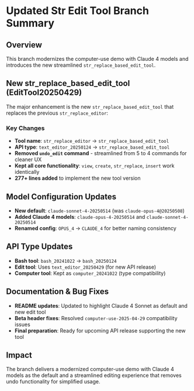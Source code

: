 # Updated Str Edit Tool Branch Summary

## Overview
This branch modernizes the computer-use demo with Claude 4 models and introduces the new streamlined `str_replace_based_edit_tool`.

## New str_replace_based_edit_tool (EditTool20250429)
The major enhancement is the new `str_replace_based_edit_tool` that replaces the previous `str_replace_editor`:

### Key Changes
- **Tool name**: `str_replace_editor` → `str_replace_based_edit_tool`
- **API type**: `text_editor_20250124` → `str_replace_based_edit_tool`
- **Removed `undo_edit` command** - streamlined from 5 to 4 commands for cleaner UX
- **Kept all core functionality**: `view`, `create`, `str_replace`, `insert` work identically
- **277+ lines added** to implement the new tool version

## Model Configuration Updates
- **New default**: `claude-sonnet-4-20250514` (was `claude-opus-4@20250508`)
- **Added Claude 4 models**: `claude-opus-4-20250514` and `claude-sonnet-4-20250514`
- **Renamed config**: `OPUS_4` → `CLAUDE_4` for better naming consistency

## API Type Updates
- **Bash tool**: `bash_20241022` → `bash_20250124`
- **Edit tool**: Uses `text_editor_20250429` (for new API release)
- **Computer tool**: Kept as `computer_20241022` (type compatibility)

## Documentation & Bug Fixes
- **README updates**: Updated to highlight Claude 4 Sonnet as default and new edit tool
- **Beta header fixes**: Resolved `computer-use-2025-04-29` compatibility issues
- **Final preparation**: Ready for upcoming API release supporting the new tool

## Impact
The branch delivers a modernized computer-use demo with Claude 4 models as the default and a streamlined editing experience that removes undo functionality for simplified usage.
